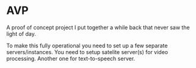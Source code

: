 # AVP
A proof of concept project I put together a while back that never saw the light of day.

To make this fully operational you need to set up a few separate servers/instances.
You need to setup satelite server(s) for video processing.
Another one for text-to-speech server.
